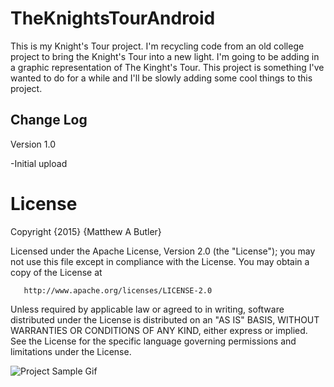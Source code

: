 # TheKnightsTourAndroid
This is my Knight's Tour project. I'm recycling code from an old college project to bring the Knight's Tour into a new light.
I'm going to be adding in a graphic representation of The Kinght's Tour. This project is something I've wanted to do for a while and I'll be slowly adding some cool things to this project.

## Change Log
Version 1.0

-Initial upload

# License
   Copyright {2015} {Matthew A Butler}

   Licensed under the Apache License, Version 2.0 (the "License");
   you may not use this file except in compliance with the License.
   You may obtain a copy of the License at

       http://www.apache.org/licenses/LICENSE-2.0

   Unless required by applicable law or agreed to in writing, software
   distributed under the License is distributed on an "AS IS" BASIS,
   WITHOUT WARRANTIES OR CONDITIONS OF ANY KIND, either express or implied.
   See the License for the specific language governing permissions and
   limitations under the License.


![Project Sample Gif](https://github.com/virtualprodigy/TheKnightsTourAndroid/blob/feature/KnightsTourGUI/.video/knight_tour_video.gif)
